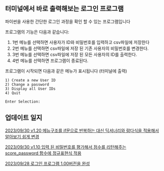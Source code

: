## 터미널에서 바로 출력해보는 로그인 프로그램


파이썬을 사용한 간단한 로그인 과정을 확인 할 수 있는 프로그램입니다


프로그램의 기능은 다음과 같습니다:

1. 1번 메뉴를 선택하면 사용자가 ID와 비밀번호를 입력하고 csv파일에 저장한다
2. 2번 메뉴를 선택하면 csv파일에 저장 된 기존 사용자의 비밀번호를 변경한다.
3. 3번 메뉴를 선택하면 csv파일에 저장 된 모든 사용자의 ID를 출력한다.
4. 4번 메뉴를 선택하면 프로그램이 종료된다.


프로그램이 시작되면 다음과 같은 메뉴가 표시됩니다 (터미널에 출력)

	1) Create a new User ID
	2) Change a password
	3) Display all User IDs
	4) Quit

	Enter Selection:



## 업데이트 일지
[2023/09/30 v1.20 메뉴구조를 if문으로 반복하는 대신 딕셔너리와 람다식을 적용해서 알아보기 쉽게 변경](https://github.com/Ahnder/login_program_python/commit/f3f5554ec4754fcbf0096c6f3a78eaef2e803739)

[2023/09/30 v1.10 입력 된 비밀번호를 평가해서 점수를 리턴해주는 score_password 함수에 정규표현식 적용](https://github.com/Ahnder/login_program_python/commit/f464516b27ad9bdd7b83d26bed6c6cb0cf4ab586)

[2023/09/28 로그인 프로그램 1.00버전을 완성](https://github.com/Ahnder/login_program_python/tree/b03fd71c68c93ceee4860b755bc6d7392100ad3f)